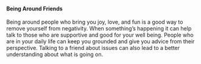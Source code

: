 #### Being Around Friends
Being around people who bring you joy, love, and fun is a good way to remove yourself from negativity. When something’s happening it can help talk to those who are supportive and good for your well being. People who are in your daily life can keep you grounded and give you advice from their perspective. Talking to a friend about issues can also lead to a better understanding about what is going on.
